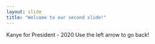 ```yaml
---
layout: slide
title: "Welcome to our second slide!"
---
```

Kanye for President - 2020
Use the left arrow to go back!
